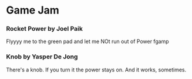 # Game Jam

### Rocket Power by Joel Paik

Flyyyy me to the 
green pad
and let me 
NOt run out of 
Power
fgamp

### Knob by Yasper De Jong

There's a knob. If you turn it the power stays on. And it works, 
sometimes.
